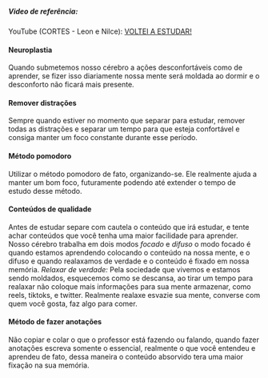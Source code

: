 ##### Video de referência:
YouTube (CORTES - Leon e Nilce): [VOLTEI A ESTUDAR!](https://www.youtube.com/watch?v=1jYYhAK94MU&t=0s)

#### Neuroplastia
Quando submetemos nosso cérebro a ações desconfortáveis como de aprender, se fizer isso diariamente nossa mente será moldada ao dormir e o desconforto não ficará mais presente.

#### Remover distrações
Sempre quando estiver no momento que separar para estudar, remover todas as distrações e separar um tempo para que esteja confortável e consiga manter um foco constante durante esse período.

#### Método pomodoro
Utilizar o método pomodoro de fato, organizando-se. Ele realmente ajuda a manter um bom foco, futuramente podendo até extender o tempo de estudo desse método.

#### Conteúdos de qualidade
Antes de estudar separe com cautela o conteúdo que irá estudar, e tente achar conteúdos que você tenha uma maior facilidade para aprender.
Nosso cérebro trabalha em dois modos *focado* e *difuso* o modo focado é quando estamos aprendendo colocando o conteúdo na nossa mente, e o difuso e quando realaxamos de verdade e o conteúdo é fixado em nossa memória.
	*Relaxar de verdade:* Pela sociedade que vivemos e estamos sendo moldados, esquecemos como se descansa, ao tirar um tempo para realaxar não coloque mais informações para sua mente armazenar, como reels, tiktoks, e twitter. Realmente realaxe esvazie sua mente, converse com quem você gosta, faz algo para comer.

#### Método de fazer anotações
Não copiar e colar o que o professor está fazendo ou falando, quando fazer anotações escreva somente o essencial, realmente o que você entendeu e aprendeu de fato, dessa maneira o conteúdo absorvido tera uma maior fixação na sua memória.